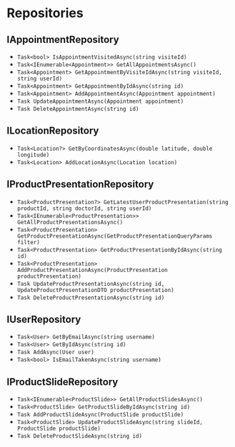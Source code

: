 # Repositories

## IAppointmentRepository

- `Task<bool> IsAppointmentVisitedAsync(string visiteId)`
- `Task<IEnumerable<Appointment>> GetAllAppointmentsAsync()`
- `Task<Appointment> GetAppointmentByVisiteIdAsync(string visiteId, string userId)`
- `Task<Appointment> GetAppointmentByIdAsync(string id)`
- `Task<Appointment> AddAppointmentAsync(Appointment appointment)`
- `Task UpdateAppointmentAsync(Appointment appointment)`
- `Task DeleteAppointmentAsync(string id)`

## ILocationRepository

- `Task<Location?> GetByCoordinatesAsync(double latitude, double longitude)`
- `Task<Location> AddLocationAsync(Location location)`

## IProductPresentationRepository

- `Task<ProductPresentation?> GetLatestUserProductPresentation(string productId, string doctorId, string userId)`
- `Task<IEnumerable<ProductPresentation>> GetAllProductPresentationsAsync()`
- `Task<ProductPresentation> GetProductPresentationAsync(GetProductPresentationQueryParams filter)`
- `Task<ProductPresentation> GetProductPresentationByIdAsync(string id)`
- `Task<ProductPresentation> AddProductPresentationAsync(ProductPresentation productPresentation)`
- `Task UpdateProductPresentationAsync(string id, UpdateProductPresentationDTO productPresentation)`
- `Task DeleteProductPresentationAsync(string id)`

## IUserRepository

- `Task<User> GetByEmailAsync(string username)`
- `Task<User> GetByIdAsync(string id)`
- `Task AddAsync(User user)`
- `Task<bool> IsEmailTakenAsync(string username)`

## IProductSlideRepository

- `Task<IEnumerable<ProductSlide>> GetAllProductSlidesAsync()`
- `Task<ProductSlide> GetProductSlideByIdAsync(string id)`
- `Task AddProductSlideAsync(ProductSlide productSlide)`
- `Task<ProductSlide> UpdateProductSlideAsync(string slideId, ProductSlide productSlide)`
- `Task DeleteProductSlideAsync(string id)`